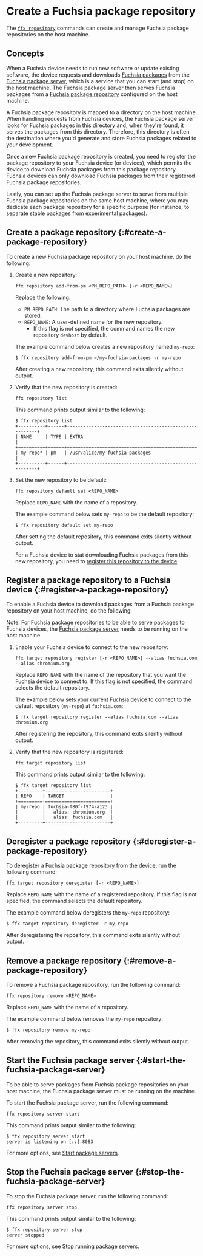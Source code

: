 # Create a Fuchsia package repository

The [`ffx repository`][ffx-repository] commands can create and manage
Fuchsia package repositories on the host machine.

## Concepts

When a Fuchsia device needs to run new software or update existing software,
the device requests and downloads [Fuchsia packages][fuchsia-package] from the
[Fuchsia package server][fuchsia-package-server], which is a service
that you can start (and stop) on the host machine. The Fuchsia package server
then serves Fuchsia packages from a
[Fuchsia package repository](#create-a-package-repository) configured
on the host machine.

A Fuchsia package repository is mapped to a directory on the host machine.
When handling requests from Fuchsia devices, the Fuchsia package server looks
for Fuchsia packages in this directory and, when they're found, it serves the
packages from this directory. Therefore, this directory is often the
destination where you'd generate and store Fuchsia packages related to your
development.

Once a new Fuchsia package repository is created, you need to register the
package repository to your Fuchsia device (or devices), which permits the device
to download Fuchsia packages from this package repository. Fuchsia devices can
only download Fuchsia packages from their registered Fuchsia package repositories.

Lastly, you can set up the Fuchsia package server to serve from multiple Fuchsia
package repositories on the same host machine, where you may dedicate each package
repository for a specific purpose (for instance, to separate stable packages
from experimental packages).

## Create a package repository {:#create-a-package-repository}

To create a new Fuchsia package repository on your host machine,
do the following:

1. Create a new repository:

   ```posix-terminal
   ffx repository add-from-pm <PM_REPO_PATH> [-r <REPO_NAME>]
   ```

   Replace the following:

   * `PM_REPO_PATH`: The path to a directory where Fuchsia packages are stored.
   * `REPO_NAME`: A user-defined name for the new repository.
     * If this flag is not specified, the command names the new repository `devhost`
       by default.

   The example command below creates a new repository named `my-repo`:

   ```none {:.devsite-disable-click-to-copy}
   $ ffx repository add-from-pm ~/my-fuchsia-packages -r my-repo
   ```

   After creating a new repository, this command exits silently without output.

1. Verify that the new repository is created:

   ```posix-terminal
   ffx repository list
   ```

   This command prints output similar to the following:

   ```none {:.devsite-disable-click-to-copy}
   $ ffx repository list
   +----------+------+--------------------------------------------------------+
   | NAME     | TYPE | EXTRA                                                  |
   +==========+======+========================================================+
   | my-repo* | pm   | /usr/alice/my-fuchsia-packages                         |
   +----------+------+--------------------------------------------------------+
   ```

1. Set the new repository to be default:

   ```posix-terminal
   ffx repository default set <REPO_NAME>
   ```

   Replace `REPO_NAME` with the name of a repository.

   The example command below sets `my-repo` to be the default repository:

   ```none {:.devsite-disable-click-to-copy}
   $ ffx repository default set my-repo
   ```

   After setting the default repository, this command exits silently without output.

   For a Fuchsia device to stat downloading Fuchsia packages from this new
   repository, you need to
   [register this repository to the device](#register-a-package-repository).

## Register a package repository to a Fuchsia device {:#register-a-package-repository}

To enable a Fuchsia device to download packages from a Fuchsia package repository
on your host machine, do the following:

Note: For Fuchsia package repositories to be able to serve packages to
Fuchsia devices, the [Fuchsia package server](#start-the-fuchsia-package-server)
needs to be running on the host machine.

1. Enable your Fuchsia device to connect to the new repository:

   ```posix-terminal
   ffx target repository register [-r <REPO_NAME>] --alias fuchsia.com --alias chromium.org
   ```

   Replace `REPO_NAME` with the name of the repository that you want the Fuchsia device
   to connect to. If this flag is not specified, the command selects the default repository.

   The example below sets your current Fuchsia device to connect to the default
   repository (`my-repo`) at `fuchsia.com`:

   ```none {:.devsite-disable-click-to-copy}
   $ ffx target repository register --alias fuchsia.com --alias chromium.org
   ```

   After registering the repository, this command exits silently without output.

1. Verify that the new repository is registered:

   ```posix-terminal
   ffx target repository list
   ```

   This command prints output similar to the following:


   ```none {:.devsite-disable-click-to-copy}
   $ ffx target repository list
   +---------+------------------------+
   | REPO    | TARGET                 |
   +=========+========================+
   | my-repo | fuchsia-f80f-f974-a123 |
   |         |   alias: chromium.org  |
   |         |   alias: fuchsia.com   |
   +---------+------------------------+
   ```

## Deregister a package repository {:#deregister-a-package-repository}

To deregister a Fuchsia package repository from the device,
run the following command:

```posix-terminal
ffx target repository deregister [-r <REPO_NAME>]
```

Replace `REPO_NAME` with the name of a registered repository. If this flag is
not specified, the command selects the default repository.

The example command below deregisters the `my-repo` repository:

```none {:.devsite-disable-click-to-copy}
$ ffx target repository deregister -r my-repo
```

After deregistering the repository, this command exits silently without output.

## Remove a package repository {:#remove-a-package-repository}

To remove a Fuchsia package repository, run the following command:

```posix-terminal
ffx repository remove <REPO_NAME>
```

Replace `REPO_NAME` with the name of a repository.

The example command below removes the `my-repo` repository:

```none {:.devsite-disable-click-to-copy}
$ ffx repository remove my-repo
```

After removing the repository, this command exits silently without output.

## Start the Fuchsia package server {:#start-the-fuchsia-package-server}

To be able to serve packages from Fuchsia package repositories
on your host machine, the Fuchsia package server must be running
on the machine.

To start the Fuchsia package server, run the following command:

```posix-terminal
ffx repository server start
```

This command prints output similar to the following:

```none {:.devsite-disable-click-to-copy}
$ ffx repository server start
server is listening on [::]:8083
```

For more options, see [Start package servers][start-package-servers].

## Stop the Fuchsia package server {:#stop-the-fuchsia-package-server}

To stop the Fuchsia package server, run the following command:

```posix-terminal
ffx repository server stop
```

This command prints output similar to the following:

```none {:.devsite-disable-click-to-copy}
$ ffx repository server stop
server stopped
```

For more options, see
[Stop running package servers][start-package-servers].

<!-- Reference links -->

[ffx-repository]: https://fuchsia.dev/reference/tools/sdk/ffx#repository
[fuchsia-package]: /docs/concepts/packages/package.md
[fuchsia-package-server]: /docs/concepts/packages/fuchsia_package_server.md
[start-package-servers]: start-package-servers.md
[stop-package-servers]: stop-package-servers.md

